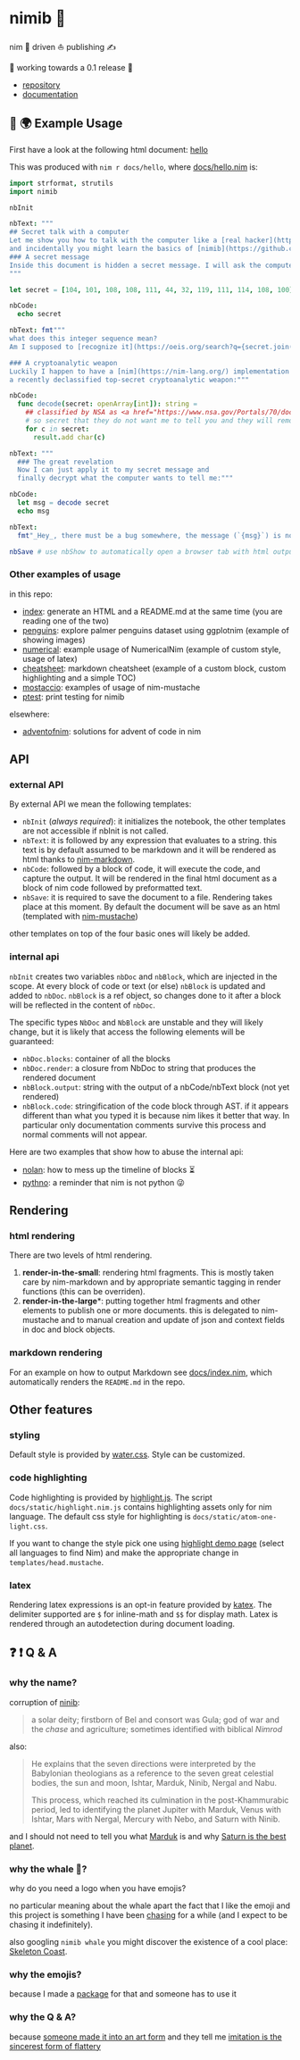 # nimib 🐳

nim 👑 driven ⛵ publishing ✍

🚧 working towards a 0.1 release 🚧

* [repository](https://github.com/pietroppeter/nimib)
* [documentation](https://pietroppeter.github.io/nimib)

<!--brief overview mentioning
- overview of use cases, features, workflows
- design philosophy (simple API, sane defaults, easy customization, nim all the way)
-->

## 👋 🌍 Example Usage

First have a look at the following html document: [hello](https://pietroppeter.github.io/nimib/hello.html)

This was produced with `nim r docs/hello`, where [docs/hello.nim](https://github.com/pietroppeter/nimib/blob/main/docs/hello.nim) is:

```nim
import strformat, strutils
import nimib

nbInit

nbText: """
## Secret talk with a computer
Let me show you how to talk with the computer like a [real hacker](https://mango.pdf.zone/)
and incidentally you might learn the basics of [nimib](https://github.com/pietroppeter/nimib).
### A secret message
Inside this document is hidden a secret message. I will ask the computer to spit it out:
"""

let secret = [104, 101, 108, 108, 111, 44, 32, 119, 111, 114, 108, 100]

nbCode:
  echo secret

nbText: fmt"""
what does this integer sequence mean?
Am I supposed to [recognize it](https://oeis.org/search?q={secret.join("%2C+")}&language=english&go=Search)?

### A cryptoanalytic weapon
Luckily I happen to have a [nim](https://nim-lang.org/) implementation of
a recently declassified top-secret cryptoanalytic weapon:"""

nbCode:
  func decode(secret: openArray[int]): string =
    ## classified by NSA as <a href="https://www.nsa.gov/Portals/70/documents/news-features/declassified-documents/cryptologic-histories/EC-121.pdf">TOP SECRET</a>
    # so secret that they do not want me to tell you and they will remove this message!
    for c in secret:
      result.add char(c)

nbText: """
  ### The great revelation
  Now I can just apply it to my secret message and
  finally decrypt what the computer wants to tell me:"""

nbCode:
  let msg = decode secret
  echo msg

nbText:
  fmt"_Hey_, there must be a bug somewhere, the message (`{msg}`) is not even addressed to me!"

nbSave # use nbShow to automatically open a browser tab with html output

```

<!--TODO
Note the following:

  * the code that appears in the

### Try it!

*TODO*
-->

### Other examples of usage

in this repo:

* [index](https://pietroppeter.github.io/nimib/index.html): generate an HTML and a README.md at the same time (you are reading one of the two)
* [penguins](https://pietroppeter.github.io/nimib/penguins.html): explore palmer penguins dataset using ggplotnim (example of showing images)
* [numerical](https://pietroppeter.github.io/nimib/numerical.html): example usage of NumericalNim (example of custom style, usage of latex)
* [cheatsheet](https://pietroppeter.github.io/nimib/cheatsheet.html): markdown cheatsheet (example of a custom block, custom highlighting and a simple TOC)
* [mostaccio](https://pietroppeter.github.io/nimib/mostaccio.html): examples of usage of nim-mustache
* [ptest](https://pietroppeter.github.io/nimib/ptest.html): print testing for nimib

elsewhere:

* [adventofnim](https://pietroppeter.github.io/adventofnim/index.html): solutions for advent of code in nim

## API

### external API

By external API we mean the following templates:

* `nbInit` (*always required*): it initializes the notebook,
   the other templates are not accessible if nbInit is not called.
* `nbText`: it is followed by any expression that evaluates to a string.
  this text is by default assumed to be markdown and it will be rendered as html
  thanks to [nim-markdown](https://github.com/soasme/nim-markdown).
* `nbCode`: followed by a block of code, it will execute the code,
  and capture the output. It will be rendered in the final html document
  as a block of nim code followed by preformatted text.
* `nbSave`: it is required to save the document to a file.
  Rendering takes place at this moment.
  By default the document will be save as an html (templated with [nim-mustache](https://github.com/soasme/nim-mustache))

other templates on top of the four basic ones will likely be added.

### internal api

`nbInit` creates two variables `nbDoc` and `nbBlock`, which are injected in the scope.
At every block of code or text (or else) `nbBlock` is updated and added to `nbDoc`.
`nbBlock` is a ref object, so changes done to it after a block will be reflected in
the content of `nbDoc`.

The specific types `NbDoc` and `NbBlock` are unstable and they will likely change,
but it is likely that access the following elements will be guaranteed:

  * `nbDoc.blocks`: container of all the blocks
  * `nbDoc.render`: a closure from NbDoc to string that produces the rendered document
  * `nbBlock.output`: string with the output of a nbCode/nbText block (not yet rendered)
  * `nbBlock.code`: stringification of the code block through AST.
    if it appears different than what you typed it is because nim likes it better that way.
    In particular only documentation comments survive this process and normal comments will
    not appear.
<!-- change nbBlock.body to nbBlock.code? -->

Here are two examples that show how to abuse the internal api:

* [nolan](https://pietroppeter.github.io/nimib/nolan.html): how to mess up the timeline of blocks ⏳
* [pythno](https://pietroppeter.github.io/nimib/pythno.html): a reminder that nim is not python 😜

<!--
### extending the api

*TODO*

-->

## Rendering

### html rendering

There are two levels of html rendering.

1. **render-in-the-small**: rendering html fragments. This is mostly taken care by nim-markdown
   and by appropriate semantic tagging in render functions (this can be overriden).
2. **render-in-the-large***: putting together html fragments and other elements to publish one or more documents.
   this is delegated to nim-mustache and to manual creation and update of json and context fields in doc and block objects.

### markdown rendering

For an example on how to output Markdown see [docs/index.nim](https://github.com/pietroppeter/nimib/blob/main/docs/index.nim),
which automatically renders the `README.md` in the repo.

## Other features

### styling

Default style is provided by [water.css](https://watercss.kognise.dev/).
Style can be customized.

### code highlighting

Code highlighting is provided by [highlight.js](https://highlightjs.org/).
The script `docs/static/highlight.nim.js` contains highlighting assets only for nim language.
The default css style for highlighting is `docs/static/atom-one-light.css`.

If you want to change the style pick one using [highlight demo page](https://highlightjs.org/static/demo/)
(select all languages to find Nim) and make the appropriate change in `templates/head.mustache`.

### latex

Rendering latex expressions is an opt-in feature provided by [katex](https://katex.org/).
The delimiter supported are `$` for inline-math and `$$` for display math.
Latex is rendered through an autodetection during document loading.

<!--
## static assets

*TODO*

## filesystem

*TODO*

default situation for single article that does not access filesystem:

* you do not have to worry about nothing.
  the new html will appear next to your nim file with same name and html extension

if you need to change name or location of html output, or if you need to access
filesystem (in particular if you need it for your web assets), this is what you need to know:

* with nbInit a number of paths are initialized
* we follow compiler/pathutils which is available (exported) from nim paths.
  (along with os stuff also exported)
* nbThisFilename (string): name of this file (with nim extension).
* nbThisDir (RelativeDir): directory where this nim file resides
* nbThisFile (RelativeFile): this should be a template that gives nbThisDir + nbThisFilename
* npProjectDir (AbsoluteDir): the reference directory for the project.
  looks for a nimble file starting from nbThisDir in parent dirs.
  This should be the only Absolute path,
  all other paths should be relative to this path.
* nbProjectFile (RelativeFile): path (and also name since it is
  relative to the nbProjectDir) of the nimble file found as reference for the project.
  (what happens if multiple nimble files are found?)
* nbCurDir (RelativeDir): template that returns current directory.
  it should be set at the beginning as equal to nbProjectDir (with change of directory).
* nbDoc.dir (RelativeDir): this is directory where the specific nbDoc
  (there can be more than on) will be written to. Defaults to nbThisDir.
* nbDoc.filename (string): name of the output document *without extension*
  (default: nbThisFilename removing nim extension). or maybe with extension??
  should I add some magic in order to have a change of filename to check
  if it has extension and add it automatically?
* nbDoc.ext (string): extension (default: html)
* nbDoc.file (RelativeFile): nbDoc.dir + nbDoc.filename + nbDoc.ext
* the above fields of nbDoc become then an API that should be guaranteed for NbDoc object.

other thoughts

- should I add a Filename and Ext distinct string to pathutils?
- since I never remember which slash should I use maybe I could introduce
a +/- operator that work on this distinct strings
- also I should introduce readfile, writefile for this type of objects.

## Roadmap

focus for 0.2:

- use it and fix stuff around
- expand features for blogging use case
- clean up API and improve implementation (especially for NbBlock and rendering)

later on:

- more features to build static sites (other than blogging, for example library documentation or mdbook)
- interactivity of documents, e.g. a dahsboard (possibly taking advantage of nim js backend)
- nimib executable for scaffolding and to support different publishing workflows
- possibility of editing document in the browser (similar to jupyter UI, not necessarily taking advantage of hot code reloading)
- dynamic sites (streamlit style? take advantage of caching instead of hot code reloading)


## Thanks

to:

* soasme for the excellent libraries nim-markdown and nim-mustache, which provide the backbone of nimib rendering and customization
* clonk for help in a critical piece of code early on (see SO question)
* baf03 for tempfile, which elegantly fills a stdlib gap

-->

## ❓ ❗ Q & A

### why the name?

corruption of [ninib](https://www.vocabulary.com/dictionary/Ninib):

> a solar deity; firstborn of Bel and consort was Gula;
> god of war and the _chase_ and agriculture; sometimes identified with biblical *Nimrod*

also:

> He explains that the seven directions were interpreted by the Babylonian theologians
> as a reference to the seven great celestial bodies, the sun and moon, Ishtar, Marduk, Ninib, Nergal and Nabu.
>
> This process, which reached its culmination in the post-Khammurabic period, led to identifying
> the planet Jupiter with Marduk, Venus with Ishtar, Mars with Nergal, Mercury with Nebo, and Saturn with Ninib.

and I should not need to tell you what [Marduk](https://jupyter.org/) is
and why [Saturn is the best planet](https://www.theatlantic.com/science/archive/2016/01/a-major-correction/422514/).

### why the whale 🐳?

why do you need a logo when you have emojis?

no particular meaning about the whale apart the fact that I like the emoji and this project is something I have been [chasing](https://en.wikipedia.org/wiki/Captain_Ahab) for a while
(and I expect to be chasing it indefinitely).

also googling `nimib whale` you might discover the existence of a cool place: [Skeleton Coast](https://en.wikipedia.org/wiki/Skeleton_Coast).

### why the emojis?

because I made a [package](https://github.com/pietroppeter/nimoji) for that and someone has to use it

### why the Q & A?

because [someone made it into an art form](https://github.com/oakes/vim_cubed#q--a)
and they tell me [imitation is the sincerest form of flattery](https://www.goodreads.com/quotes/558084-imitation-is-the-sincerest-form-of-flattery-that-mediocrity-can)


